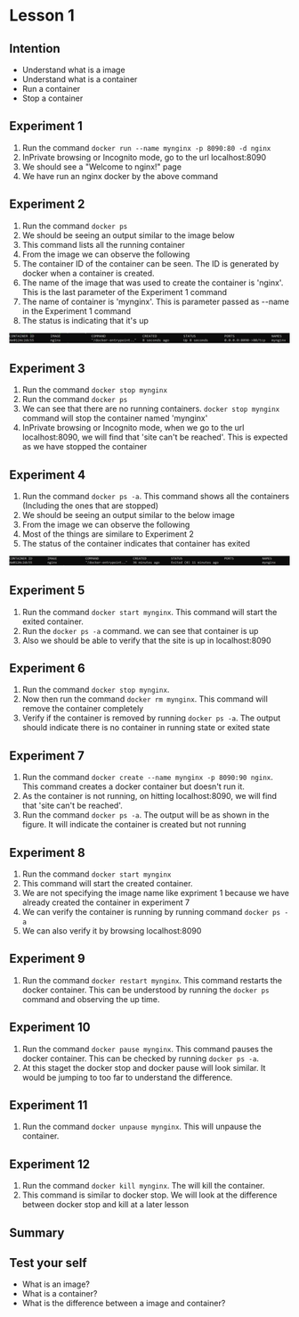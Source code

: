 # Lesson 1

## Intention
 * Understand what is a image
 * Understand what is a container
 * Run a container
 * Stop a container

## Experiment 1
 1. Run the command `docker run --name mynginx -p 8090:80 -d nginx`
 1. InPrivate browsing or Incognito mode, go to the url localhost:8090
 1. We should see a "Welcome to nginx!" page
 1. We have run an nginx docker by the above command

## Experiment 2
 1. Run the command `docker ps`
 1. We should be seeing an output similar to the image below
 1. This command lists all the running container
 1. From the image we can observe the following
   1. The container ID of the container can be seen. The ID is generated by docker when a container is created.
   1. The name of the image that was used to create the container is 'nginx'. This is the last parameter of the Experiment 1 command
   1. The name of container is 'mynginx'. This is parameter passed as --name in the Experiment 1 command
   1. The status is indicating that it's up

![docker ps output](/Lesson-01-Experiment-02-Picture-01.PNG)
 
## Experiment 3
 1. Run the command `docker stop mynginx`
 1. Run the command `docker ps`
 1. We can see that there are no running containers. `docker stop mynginx` command will stop the container named 'mynginx'
 1. InPrivate browsing or Incognito mode, when we go to the url localhost:8090, we will find that 'site can't be reached'. This is expected as we have stopped the container
 
## Experiment 4
 1. Run the command `docker ps -a`. This command shows all the containers (Including the ones that are stopped)
 1. We should be seeing an output similar to the below image
 1. From the image we can observe the following
   1. Most of the things are similare to Experiment 2
   1. The status of the container indicates that container has exited

![docker ps -a output](/Lesson-01-Experiment-04-Picture-01.PNG)
 
## Experiment 5
 1. Run the command `docker start mynginx`. This command will start the exited container.
 1. Run the `docker ps -a` command. we can see that container is up
 1. Also we should be able to verify that the site is up in localhost:8090
 
## Experiment 6
 1. Run the command `docker stop mynginx`.
 1. Now then run the command `docker rm mynginx`. This command will remove the container completely
 1. Verify if the container is removed by running `docker ps -a`. The output should indicate there is no container in running state or exited state
 
## Experiment 7
 1. Run the command `docker create --name mynginx -p 8090:90 nginx`. This command creates a docker container but doesn't run it.
 1. As the container is not running, on hitting localhost:8090, we will find that 'site can't be reached'.
 1. Run the command `docker ps -a`. The output will be as shown in the figure. It will indicate the container is created but not running
 
## Experiment 8
 1. Run the command `docker start mynginx`
 1. This command will start the created container.
 1. We are not specifying the image name like expriment 1 because we have already created the container in experiment 7
 1. We can verify the container is running by running command `docker ps -a`
 1. We can also verify it by browsing localhost:8090

## Experiment 9
 1. Run the command `docker restart mynginx`. This command restarts the docker container. This can be understood by running the `docker ps` command and observing the up time.
 
## Experiment 10
 1. Run the command `docker pause mynginx`. This command pauses the docker container. This can be checked by running `docker ps -a`.
 1. At this staget the docker stop and docker pause will look similar. It would be jumping to too far to understand the difference.
 
## Experiment 11
 1. Run the command `docker unpause mynginx`. This will unpause the container.
 
## Experiment 12
 1. Run the command `docker kill mynginx`. The will kill the container.
 1. This command is similar to docker stop. We will look at the difference between docker stop and kill at a later lesson

## Summary


## Test your self
 * What is an image?
 * What is a container?
 * What is the difference between a image and container?
